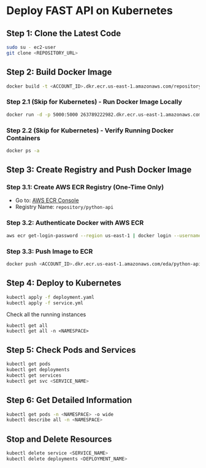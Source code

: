 # Deploy FAST API on Kubernetes

## Step 1: Clone the Latest Code
```sh
sudo su - ec2-user
git clone <REPOSITORY_URL>
```

## Step 2: Build Docker Image
```sh
docker build -t <ACCOUNT_ID>.dkr.ecr.us-east-1.amazonaws.com/repository/python-api:latest .
```

### Step 2.1 (Skip for Kubernetes) - Run Docker Image Locally
```sh
docker run -d -p 5000:5000 263789222982.dkr.ecr.us-east-1.amazonaws.com/repository/python-api:latest
```

### Step 2.2 (Skip for Kubernetes) - Verify Running Docker Containers
```sh
docker ps -a
```

## Step 3: Create Registry and Push Docker Image

### Step 3.1: Create AWS ECR Registry (One-Time Only)
- Go to: [AWS ECR Console](https://us-east-1.console.aws.amazon.com/ecr/private-registry/repositories?region=us-east-1)
- Registry Name: `repository/python-api`

### Step 3.2: Authenticate Docker with AWS ECR
```sh
aws ecr get-login-password --region us-east-1 | docker login --username AWS --password-stdin <ACCOUNT_ID>.dkr.ecr.us-east-1.amazonaws.com
```

### Step 3.3: Push Image to ECR
```sh
docker push <ACCOUNT_ID>.dkr.ecr.us-east-1.amazonaws.com/eda/python-api:latest
```

## Step 4: Deploy to Kubernetes
```sh
kubectl apply -f deployment.yaml
kubectl apply -f service.yml
```
Check all the running instances

```
kubectl get all
kubectl get all -n <NAMESPACE>
```

## Step 5: Check Pods and Services
```sh
kubectl get pods
kubectl get deployments
kubectl get services
kubectl get svc <SERVICE_NAME>
```

## Step 6: Get Detailed Information
```sh
kubectl get pods -n <NAMESPACE> -o wide
kubectl describe all -n <NAMESPACE>
```

## Stop and Delete Resources
```sh
kubectl delete service <SERVICE_NAME>
kubectl delete deployments <DEPLOYMENT_NAME>
```